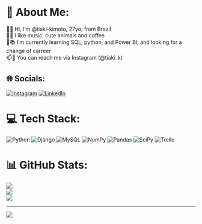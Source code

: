 <!---
tiaki-kimoto/tiaki-kimoto is a ✨ special ✨ repository because its `README.md` (this file) appears on your GitHub profile.
You can click the Preview link to take a look at your changes.
--->
# 💫 About Me:
👋👩 Hi, I’m @tiaki-kimoto, 27yo, from Brazil<br>👀💜 I like music, cute animals and coffee<br>🌱📚 I’m currently learning SQL, python, and Power BI, and looking for a change of carreer<br>📫📱 You can reach me via Instagram (@tiaki_k)

## 🌐 Socials:
[![Instagram](https://img.shields.io/badge/Instagram-%23E4405F.svg?logo=Instagram&logoColor=white)](https://instagram.com/tiaki_k) [![LinkedIn](https://img.shields.io/badge/LinkedIn-%230077B5.svg?logo=linkedin&logoColor=white)](https://linkedin.com/in/carolina-tiaki-kimoto) 

# 💻 Tech Stack:
![Python](https://img.shields.io/badge/python-3670A0?style=for-the-badge&logo=python&logoColor=ffdd54) ![Django](https://img.shields.io/badge/django-%23092E20.svg?style=for-the-badge&logo=django&logoColor=white) ![MySQL](https://img.shields.io/badge/mysql-%2300f.svg?style=for-the-badge&logo=mysql&logoColor=white) ![NumPy](https://img.shields.io/badge/numpy-%23013243.svg?style=for-the-badge&logo=numpy&logoColor=white) ![Pandas](https://img.shields.io/badge/pandas-%23150458.svg?style=for-the-badge&logo=pandas&logoColor=white) ![SciPy](https://img.shields.io/badge/SciPy-%230C55A5.svg?style=for-the-badge&logo=scipy&logoColor=%white) ![Trello](https://img.shields.io/badge/Trello-%23026AA7.svg?style=for-the-badge&logo=Trello&logoColor=white)
# 📊 GitHub Stats:
![](https://github-readme-stats.vercel.app/api?username=tiaki-kimoto&theme=dracula&hide_border=false&include_all_commits=true&count_private=true)<br/>
![](https://github-readme-streak-stats.herokuapp.com/?user=tiaki-kimoto&theme=dracula&hide_border=false)<br/>
![](https://github-readme-stats.vercel.app/api/top-langs/?username=tiaki-kimoto&theme=dracula&hide_border=false&include_all_commits=true&count_private=true&layout=compact)

---
[![](https://visitcount.itsvg.in/api?id=tiaki-kimoto&icon=9&color=5)](https://visitcount.itsvg.in)

